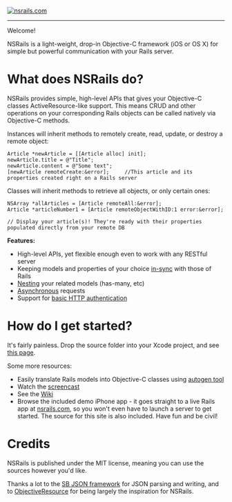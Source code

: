 [![nsrails.com](http://i.imgur.com/3FFpT.png)](http://nsrails.com/)

***

Welcome!

NSRails is a light-weight, drop-in Objective-C framework (iOS or OS X) for simple but powerful communication with your Rails server.


What does NSRails do?
========

NSRails provides simple, high-level APIs that gives your Objective-C classes ActiveResource-like support. This means CRUD and other operations on your corresponding Rails objects can be called natively via Objective-C methods.

Instances will inherit methods to remotely create, read, update, or destroy a remote object:

```objc
Article *newArticle = [[Article alloc] init];
newArticle.title = @"Title";
newArticle.content = @"Some text";
[newArticle remoteCreate:&error];     //This article and its properties created right on a Rails server
```

Classes will inherit methods to retrieve all objects, or only certain ones:

```objc
NSArray *allArticles = [Article remoteAll:&error];
Article *articleNumber1 = [Article remoteObjectWithID:1 error:&error];

// Display your article(s)! They're ready with their properties populated directly from your remote DB
```

**Features:**

* High-level APIs, yet flexible enough even to work with any RESTful server
* Keeping models and properties of your choice [in-sync](https://github.com/dingbat/nsrails/wiki/NSRailsSync) with those of Rails
* [Nesting](https://github.com/dingbat/nsrails/wiki/Nesting) your related models (has-many, etc)
* [Asynchronous](https://github.com/dingbat/nsrails/wiki/NSRailsModel) requests
* Support for [basic HTTP authentication](https://github.com/dingbat/nsrails/wiki/NSRConfig)

How do I get started?
========

It's fairly painless. Drop the source folder into your Xcode project, and see [this page](https://github.com/dingbat/nsrails/wiki/Getting-Started).

Some more resources:

* Easily translate Rails models into Objective-C classes using [autogen tool](https://github.com/dingbat/nsrails/tree/master/autogen)
* Watch the [screencast](http://vimeo.com/dq/nsrails)
* See the [Wiki](https://github.com/dingbat/nsrails/wiki)
* Browse the included demo iPhone app - it goes straight to a live Rails app at [nsrails.com](http://nsrails.com), so you won't even have to launch a server to get started. The source for this site is also included. Have fun and be civil!

Credits 
========

NSRails is published under the MIT license, meaning you can use the sources however you'd like.

Thanks a lot to the [SB JSON framework](https://github.com/stig/json-framework) for JSON parsing and writing, and to [ObjectiveResource](https://github.com/yfactorial/objectiveresource) for being largely the inspiration for NSRails.